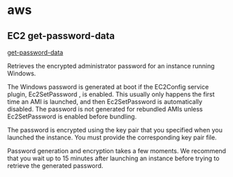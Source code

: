 # aws

## EC2 get-password-data
[get-password-data](http://docs.aws.amazon.com/cli/latest/reference/ec2/get-password-data.html) 

  Retrieves the encrypted administrator password for an instance running Windows.

  The Windows password is generated at boot if the EC2Config service plugin, Ec2SetPassword , is enabled. This usually only happens the first time an AMI is launched, and then Ec2SetPassword is automatically disabled. The password is not generated for rebundled AMIs unless Ec2SetPassword is enabled before bundling.

  The password is encrypted using the key pair that you specified when you launched the instance. You must provide the corresponding key pair file.

  Password generation and encryption takes a few moments. We recommend that you wait up to 15 minutes after launching an instance before trying to retrieve the generated password.
